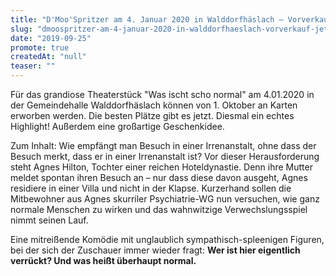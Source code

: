 ```yaml
---
title: "D'Moo'Spritzer am 4. Januar 2020 in Walddorfhäslach – Vorverkauf jetzt bei Böttler Schreibwaren!"
slug: "dmoospritzer-am-4-januar-2020-in-walddorfhaeslach-vorverkauf-jetzt-bei-boettler-schreibwaren"
date: "2019-09-25"
promote: true
createdAt: "null"
teaser: ""
---
```

Für das grandiose Theaterstück "Was ischt scho normal" am 4.01.2020 in der Gemeindehalle Walddorfhäslach können von 1. Oktober an Karten erworben werden. Die besten Plätze gibt es jetzt. Diesmal ein echtes Highlight! Außerdem eine großartige Geschenkidee.


Zum Inhalt: Wie empfängt man Besuch in einer Irrenanstalt, ohne dass der Besuch merkt, dass er in einer Irrenanstalt ist? Vor dieser Herausforderung steht Agnes Hilton, Tochter einer reichen Hoteldynastie. Denn ihre Mutter meldet spontan ihren Besuch an – nur dass diese davon ausgeht, Agnes residiere in einer Villa und nicht in der Klapse. Kurzerhand sollen die Mitbewohner aus Agnes skurriler Psychiatrie-WG nun versuchen, wie ganz normale Menschen zu wirken und das wahnwitzige Verwechslungsspiel nimmt seinen Lauf.


Eine mitreißende Komödie mit unglaublich sympathisch-spleenigen Figuren, bei der sich der Zuschauer immer wieder fragt: **Wer ist hier eigentlich verrückt? Und was heißt überhaupt normal.**
